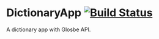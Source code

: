 # DictionaryApp [![Build Status](https://travis-ci.com/andymememe/DictionaryApp.svg?branch=master)](https://travis-ci.com/andymememe/DictionaryApp)
A dictionary app with Glosbe API. 
